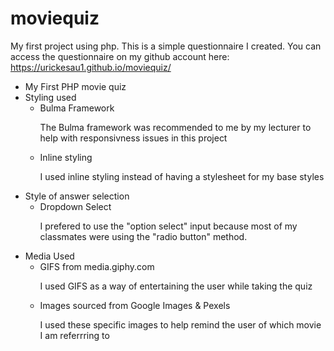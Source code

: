 # moviequiz
My first project using php. This is a simple questionnaire I created.
You can access the questionnaire on my github account here: https://urickesau1.github.io/moviequiz/
  

<div class="navbar">
    <ul>
        <li><a id="red"></a>My First PHP movie quiz</a></li>
        <li><a id="blue">Styling used</a>
        <ul>
            <li>Bulma Framework</li>
            <p>The Bulma framework was recommended to me by my lecturer to help with responsivness issues in this project</p>
            <li>Inline styling</li>
            <p>I used inline styling instead of having a stylesheet for my base styles</p>
        </ul>
        </li>    
        <li><a id="green">Style of answer selection</a>
            <ul>
                <li>Dropdown Select</li>
                <p>I prefered to use the "option select" input because most of my classmates were using the "radio button" method.</p>
            </ul>
        </li>
        <li><a id="orange">Media Used</a>
            <ul>
                <li>GIFS from media.giphy.com</li>
                <p>I used GIFS as a way of entertaining the user while taking the quiz</p>
                <li>Images sourced from Google Images & Pexels</li>
                <p>I used these specific images to help remind the user of which movie I am referrring to</p>
            </ul>
        </li>        
    </ul>
</div>
